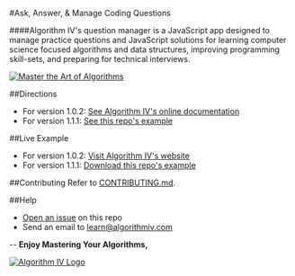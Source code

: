 #Ask, Answer, & Manage Coding Questions

####Algorithm IV's question manager is a JavaScript app designed to manage practice questions and JavaScript solutions for learning computer science focused algorithms and data structures, improving programming skill-sets, and preparing for technical interviews.


<a href="http://www.algorithmiv.com"><img src="http://www.algorithmiv.com/images/aIV-master-algorithms.jpg" alt="Master the Art of Algorithms" /></a>


##Directions
- For version 1.0.2: [See Algorithm IV's online documentation](http://www.algorithmIV.com/docs/start)
- For version 1.1.1: [See this repo's example](https://github.com/imaginate/algorithmIV-question-manager/tree/master/example)

##Live Example
- For version 1.0.2: [Visit Algorithm IV's website](http://www.algorithmiv.com/example)
- For version 1.1.1: [Download this repo's example](https://github.com/imaginate/algorithmIV-question-manager/tree/master/example)


##Contributing
Refer to [CONTRIBUTING.md](https://github.com/imaginate/algorithmIV-question-manager/blob/master/CONTRIBUTING.md).


##Help
- [Open an issue](https://github.com/imaginate/algorithmIV-question-manager/issues) on this repo
- Send an email to [learn@algorithmiv.com](mailto:learn@algorithmiv.com)


--
**Enjoy Mastering Your Algorithms,**

<a href="http://www.algorithmiv.com"><img src="http://www.algorithmiv.com/images/aIV-logo.png" alt="Algorithm IV Logo" /></a>
